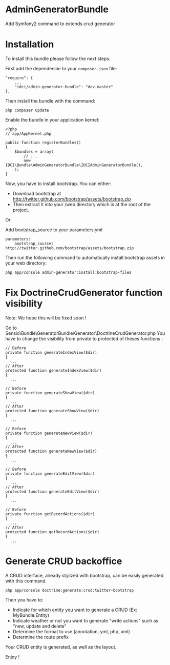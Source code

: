 AdminGeneratorBundle
====================

Add Symfony2 command to extends crud generator

Installation
===========

To install this bundle please follow the next steps:

First add the dependencie to your `composer.json` file:

    "require": {
        ...
        "idci/admin-generator-bundle": "dev-master"
    },

Then install the bundle with the command:

    php composer update

Enable the bundle in your application kernel:

    <?php
    // app/AppKernel.php

    public function registerBundles()
    {
        $bundles = array(
            // ...
            new IDCI\Bundle\AdminGeneratorBundle\IDCIAdminGeneratorBundle(),
        );
    }

Now, you have to install bootstrap. You can either: 

 * Download bootstrap at http://twitter.github.com/bootstrap/assets/bootstrap.zip
 * Then extract it into your /web directory which is at the root of the project.

Or

Add bootstrap_source to your parameters.yml

    parameters:
        bootstrap_source:  http://twitter.github.com/bootstrap/assets/bootstrap.zip

Then run the following command to automatically install bootstrap assets in your web directory:

    php app/console admin-generator:install:bootstrap-files


Fix DoctrineCrudGenerator function visibility
=============================================

Note: We hope this will be fixed soon !

Go to Sensio\Bundle\GeneratorBundle\Generator\DoctrineCrudGenerator.php
You have to change the visibility from private to protected of theses functions :

    // Before
    private function generateIndexView($dir)
    {
      ...
    // After
    protected function generateIndexView($dir)
    {
      ...

    // Before
    private function generateShowView($dir)
    {
      ...
    // After
    protected function generateShowView($dir)
    {
      ...

    // Before
    private function generateNewView($dir)
    {
      ...
    // After
    protected function generateNewView($dir)
    {
      ...

    // Before
    private function generateEditView($dir)
    {
      ...
    // After
    protected function generateEditView($dir)
    {
      ...

    // Before
    private function getRecordActions($dir)
    {
      ...
    // After
    protected function getRecordActions($dir)
    {
      ...

Generate CRUD backoffice
========================

A CRUD interface, already stylized with bootstrap, can be easily generated with this command.

    php app/console doctrine:generate:crud:twitter-bootstrap

Then you have to:

 * Indicate for which entity you want to generate a CRUD (Ex: MyBundle:Entity)
 * Indicate weather or not you want to generate "write actions" such as "new, update and delete"
 * Determine the format to use (annotation, yml, php, xml)
 * Determine the route prefix

Your CRUD entity is generated, as well as the layout.

Enjoy !
